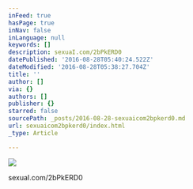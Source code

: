```yaml
---
inFeed: true
hasPage: true
inNav: false
inLanguage: null
keywords: []
description: sexuaI.com/2bPkERD0
datePublished: '2016-08-28T05:40:24.522Z'
dateModified: '2016-08-28T05:38:27.704Z'
title: ''
author: []
via: {}
authors: []
publisher: {}
starred: false
sourcePath: _posts/2016-08-28-sexuaicom2bpkerd0.md
url: sexuaicom2bpkerd0/index.html
_type: Article

---
```

![](https://the-grid-user-content.s3-us-west-2.amazonaws.com/6049b385-5802-40e2-b53a-a694cf5d543b.jpg)

sexuaI.com/2bPkERD0